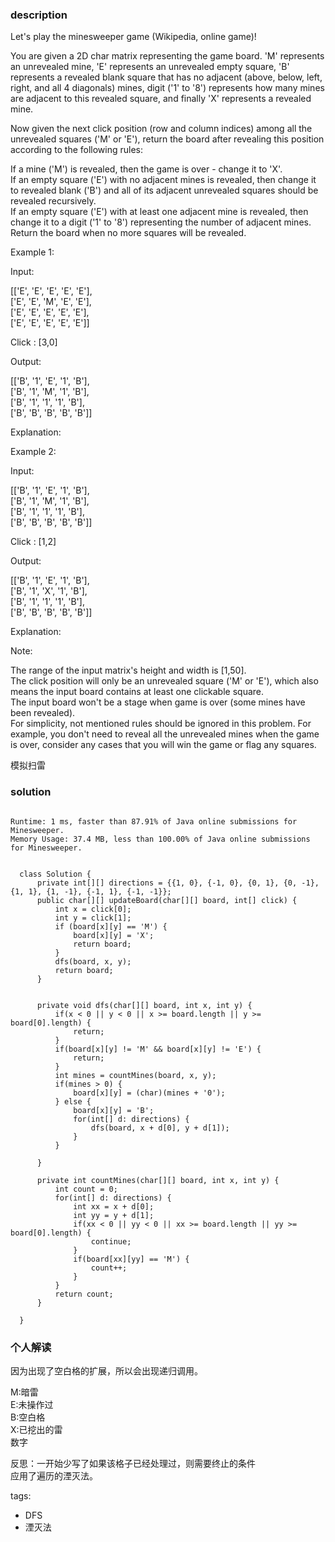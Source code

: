 ### description    
  Let's play the minesweeper game (Wikipedia, online game)!  
    
  You are given a 2D char matrix representing the game board. 'M' represents an unrevealed mine, 'E' represents an unrevealed empty square, 'B' represents a revealed blank square that has no adjacent (above, below, left, right, and all 4 diagonals) mines, digit ('1' to '8') represents how many mines are adjacent to this revealed square, and finally 'X' represents a revealed mine.  
    
  Now given the next click position (row and column indices) among all the unrevealed squares ('M' or 'E'), return the board after revealing this position according to the following rules:  
    
  If a mine ('M') is revealed, then the game is over - change it to 'X'.  
  If an empty square ('E') with no adjacent mines is revealed, then change it to revealed blank ('B') and all of its adjacent unrevealed squares should be revealed recursively.  
  If an empty square ('E') with at least one adjacent mine is revealed, then change it to a digit ('1' to '8') representing the number of adjacent mines.  
  Return the board when no more squares will be revealed.  
     
    
  Example 1:  
    
  Input:   
    
  [['E', 'E', 'E', 'E', 'E'],  
   ['E', 'E', 'M', 'E', 'E'],  
   ['E', 'E', 'E', 'E', 'E'],  
   ['E', 'E', 'E', 'E', 'E']]  
    
  Click : [3,0]  
    
  Output:   
    
  [['B', '1', 'E', '1', 'B'],  
   ['B', '1', 'M', '1', 'B'],  
   ['B', '1', '1', '1', 'B'],  
   ['B', 'B', 'B', 'B', 'B']]  
    
  Explanation:  
    
  Example 2:  
    
  Input:   
    
  [['B', '1', 'E', '1', 'B'],  
   ['B', '1', 'M', '1', 'B'],  
   ['B', '1', '1', '1', 'B'],  
   ['B', 'B', 'B', 'B', 'B']]  
    
  Click : [1,2]  
    
  Output:   
    
  [['B', '1', 'E', '1', 'B'],  
   ['B', '1', 'X', '1', 'B'],  
   ['B', '1', '1', '1', 'B'],  
   ['B', 'B', 'B', 'B', 'B']]  
    
  Explanation:  
    
     
    
  Note:  
    
  The range of the input matrix's height and width is [1,50].  
  The click position will only be an unrevealed square ('M' or 'E'), which also means the input board contains at least one clickable square.  
  The input board won't be a stage when game is over (some mines have been revealed).  
  For simplicity, not mentioned rules should be ignored in this problem. For example, you don't need to reveal all the unrevealed mines when the game is over, consider any cases that you will win the game or flag any squares.  
    
  模拟扫雷  
### solution    
```    
  
Runtime: 1 ms, faster than 87.91% of Java online submissions for Minesweeper.  
Memory Usage: 37.4 MB, less than 100.00% of Java online submissions for Minesweeper.  
  
  
  class Solution {  
      private int[][] directions = {{1, 0}, {-1, 0}, {0, 1}, {0, -1}, {1, 1}, {1, -1}, {-1, 1}, {-1, -1}};  
      public char[][] updateBoard(char[][] board, int[] click) {  
          int x = click[0];  
          int y = click[1];  
          if (board[x][y] == 'M') {  
              board[x][y] = 'X';  
              return board;  
          }  
          dfs(board, x, y);  
          return board;  
      }  
    
    
      private void dfs(char[][] board, int x, int y) {  
          if(x < 0 || y < 0 || x >= board.length || y >= board[0].length) {  
              return;  
          }  
          if(board[x][y] != 'M' && board[x][y] != 'E') {  
              return;  
          }  
          int mines = countMines(board, x, y);  
          if(mines > 0) {  
              board[x][y] = (char)(mines + '0');  
          } else {  
              board[x][y] = 'B';  
              for(int[] d: directions) {  
                  dfs(board, x + d[0], y + d[1]);  
              }  
          }  
    
      }  
    
      private int countMines(char[][] board, int x, int y) {  
          int count = 0;  
          for(int[] d: directions) {  
              int xx = x + d[0];  
              int yy = y + d[1];  
              if(xx < 0 || yy < 0 || xx >= board.length || yy >= board[0].length) {  
                  continue;  
              }  
              if(board[xx][yy] == 'M') {  
                  count++;  
              }  
          }  
          return count;  
      }  
    
  }  
```    
    
### 个人解读    
  因为出现了空白格的扩展，所以会出现递归调用。  
    
  M:暗雷  
  E:未操作过  
  B:空白格  
  X:已挖出的雷  
  数字  
    
  反思：一开始少写了如果该格子已经处理过，则需要终止的条件  
  应用了遍历的湮灭法。  
    
tags:    
  -  DFS  
  -  湮灭法  
